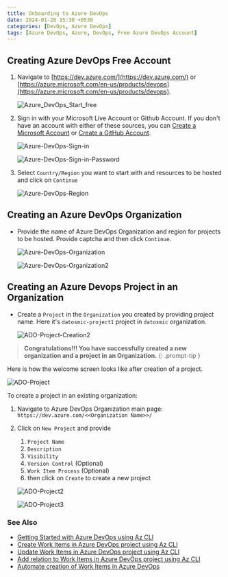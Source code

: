 ```yaml
---
title: Onboarding to Azure DevOps
date: 2024-01-26 15:30 +0530
categories: [DevOps, Azure DevOps]
tags: [Azure DevOps, Azure, DevOps, Free Azure DevOps Account]
---
```


## Creating Azure DevOps Free Account

1. Navigate to [https://dev.azure.com/](https://dev.azure.com/) or [https://azure.microsoft.com/en-us/products/devops](https://azure.microsoft.com/en-us/products/devops).

    ![Azure_DevOps_Start_free][Azure_DevOps_Start_free]

2. Sign in with your Microsoft Live Account or Github Account. If you don't have an account with either of these sources, you can [Create a Microsoft Account][Create MS Account] or [Create a GitHub Account][Create a GitHub Account].

    ![Azure-DevOps-Sign-in][Azure-DevOps-Sign-in]

    ![Azure-DevOps-Sign-in-Password][Azure-DevOps-Sign-in-Password]

3. Select `Country/Region` you want to start with and resources to be hosted and click on `Continue`

    ![Azure-DevOps-Region][Azure-DevOps-Region]

## Creating an Azure DevOps Organization

- Provide the name of Azure DevOps Organization and region for projects to be hosted. Provide captcha and then click `Continue`.

    ![Azure-DevOps-Organization][Azure-DevOps-Organization]

    ![Azure-DevOps-Organization2][Azure-DevOps-Organization2]

## Creating an Azure Devops Project in an Organization

- Create a `Project` in the `Organization` you created by providing project name. Here it's `datosmic-project1` project in `datosmic` organization.   

    ![ADO-Project-Creation2][ADO-Project-Creation2]

> **Congratulations!!! You have successfully created a new organization and a project in an Organization.**
{: .prompt-tip }

Here is how the welcome screen looks like after creation of a project.  

![ADO-Project][ADO-Project]

To create a project in an existing organization:
1. Navigate to Azure DevOps Organization main page: `https://dev.azure.com/<<Organization Name>>/`
2. Click on `New Project` and provide
    1. `Project Name` 
    2. `Description` 
    3. `Visibility` 
    4. `Version Control` (Optional)
    5. `Work Item Process` (Optional)
    6. then click on `Create` to create a new project

    ![ADO-Project2][ADO-Project2]

    ![ADO-Project3][ADO-Project3]

### See Also 
- [Getting Started with Azure DevOps using Az CLI][Getting Started with Azure DevOps using Az CLI]
- [Create Work Items in Azure DevOps project using Az CLI][Create Work Items in Azure DevOps project using Az CLI]
- [Update Work Items in Azure DevOps project using Az CLI][Update Work Items in Azure DevOps project using Az CLI]
- [Add relation to Work Items in Azure DevOps project using Az CLI][Add relation to Work Items in Azure DevOps project using Az CLI]
- [Automate creation of Work Items in Azure DevOps][Automate creation of Work Items in Azure DevOps]

<!-- Reference Images -->
[Azure_DevOps_Start_free]: /assets/img/2024-01-26-Azure-DevOps/Azure_DevOps_Start_free.png
[Azure-DevOps-Sign-in]: /assets/img/2024-01-26-Azure-DevOps/Azure-DevOps-Sign-in.png
[Azure-DevOps-Sign-in-Password]: /assets/img/2024-01-26-Azure-DevOps/Azure-DevOps-Sign-in-Password.png
[Azure-DevOps-Region]: /assets/img/2024-01-26-Azure-DevOps/Azure-DevOps-Region.png
[Azure-DevOps-Organization]: /assets/img/2024-01-26-Azure-DevOps/Azure-DevOps-Organization.png
[Azure-DevOps-Organization2]: /assets/img/2024-01-26-Azure-DevOps/Azure-DevOps-Organization2.png
[ADO-Project-Creation]: /assets/img/2024-01-26-Azure-DevOps/ADO-Project-Creation.png
[ADO-Project-Creation2]: /assets/img/2024-01-26-Azure-DevOps/ADO-Project-Creation2.png
[ADO-Project]: /assets/img/2024-01-26-Azure-DevOps/ADO-Project.png
[ADO-Project2]: /assets/img/2024-01-26-Azure-DevOps/ADO-Project2.png
[ADO-Project3]: /assets/img/2024-01-26-Azure-DevOps/ADO-Project3.png

<!-- Reference Links -->
[Create MS Account]: https://support.microsoft.com/en-us/account-billing/how-to-create-a-new-microsoft-account-a84675c3-3e9e-17cf-2911-3d56b15c0aaf#:~:text=How%20to%20Set%20Up%20a%20Microsoft%20Account%201,%2C%20and%20then%20follow%20the%20instructions.%20See%20More.
[Create a GitHub Account]: https://docs.github.com/en/get-started/onboarding/getting-started-with-your-github-account
[Getting Started with Azure DevOps using Az CLI]: /posts/Azure-DevOps-CLI/
[Create Work Items in Azure DevOps project using Az CLI]: /posts/Create-ADO-WorkItems-CLI/
[Update Work Items in Azure DevOps project using Az CLI]: /posts/Update-ADO-WorkItems-CLI/
[Add relation to Work Items in Azure DevOps project using Az CLI]: /posts/Add-Relation-ADO-WorkItems-CLI/
[Automate creation of Work Items in Azure DevOps]: /posts/Create-WorkItems-Automation/

